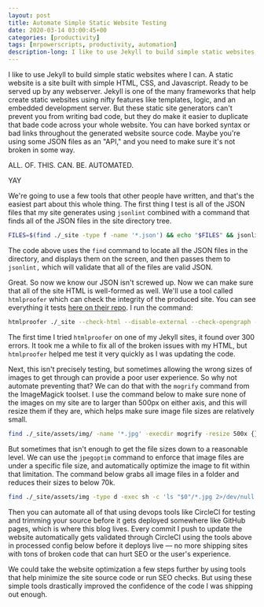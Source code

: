```yaml
---
layout: post
title: Automate Simple Static Website Testing
date: 2020-03-14 03:00:45+00
categories: [productivity]
tags: [mrpowerscripts, productivity, automation]
description-long: I like to use Jekyll to build simple static websites where I can. A static website is a site built with simple HTML, CSS, and Javascript. Ready to be served up by any webserver. Jekyll is one of the many frameworks that help create static websites using nifty features like templates, logic, and an embedded development server. But these static site generators can't prevent you from writing bad code, but they do make it easier to duplicate that bade code across your whole website. You can have borked syntax or bad links throughout the generated website source code. Maybe you're using some JSON files as an "API," and you need to make sure it's not broken in some way.
---
```


I like to use Jekyll to build simple static websites where I can. A static website is a site built with simple HTML, CSS, and Javascript. Ready to be served up by any webserver. Jekyll is one of the many frameworks that help create static websites using nifty features like templates, logic, and an embedded development server. But these static site generators can't prevent you from writing bad code, but they do make it easier to duplicate that bade code across your whole website. You can have borked syntax or bad links throughout the generated website source code. Maybe you're using some JSON files as an "API," and you need to make sure it's not broken in some way.

ALL. OF. THIS. CAN. BE. AUTOMATED.

YAY

We're going to use a few tools that other people have written, and that's the easiest part about this whole thing. The first thing I test is all of the JSON files that my site generates using `jsonlint` combined with a command that finds all of the JSON files in the site directory tree.

```bash
FILES=$(find ./_site -type f -name '*.json') && echo "$FILES" && jsonlint $FILES
```

The code above uses the `find` command to locate all the JSON files in the directory, and displays them on the screen, and then passes them to `jsonlint,` which will validate that all of the files are valid JSON.

Great. So now we know our JSON isn't screwed up. Now we can make sure that all of the site HTML is well-formed as well. We'll use a tool called `htmlproofer` which can check the integrity of the produced site. You can see everything it tests [here on their repo](https://github.com/gjtorikian/html-proofer). I run the command:

```bash
htmlproofer ./_site --check-html --disable-external --check-opengraph --check-favicon
```

The first time I tried `htmlproofer` on one of my Jekyll sites, it found over 300 errors. It took me a while to fix all of the broken issues with my HTML, but `htmlproofer` helped me test it very quickly as I was updating the code.

Next, this isn't precisely testing, but sometimes allowing the wrong sizes of images to get through can provide a poor user experience. So why not automate preventing that? We can do that with the `mogrify` command from the ImageMagick toolset. I use the command below to make sure none of the images on my site are to larger than 500px on either axis, and this will resize them if they are, which helps make sure image file sizes are relatively small.

```bash
find ./_site/assets/img/ -name '*.jpg' -execdir mogrify -resize 500x {} \;
```

But sometimes that isn't enough to get the file sizes down to a reasonable level. We can use the `jpegoptim` command to enforce that image files are under a specific file size, and automatically optimize the image to fit within that limitation. The command below grabs all image files in a folder and reduces their sizes to below 70k.

```bash
find ./_site/assets/img -type d -exec sh -c 'ls "$0"/*.jpg 2>/dev/null && jpegoptim --size=70k --max=90 --all-progressive --strip-all -t "$0"/*.jpg' {} \;
```

Then you can automate all of that using devops tools like CircleCI for testing and trimming your source before it gets deployed somewhere like GitHub pages, which is where this blog lives. Every commit I push to update the website automatically gets validated through CircleCI using the tools above in processed config below before it deploys live — no more shipping sites with tons of broken code that can hurt SEO or the user's experience.

<script src="http://gist-it.appspot.com/http://github.com/MrPowerScripts/MrPowerScripts.com/blob/master/.circleci/config.yml"></script>

We could take the website optimization a few steps further by using tools that help minimize the site source code or run SEO checks. But using these simple tools drastically improved the confidence of the code I was shipping out enough.
